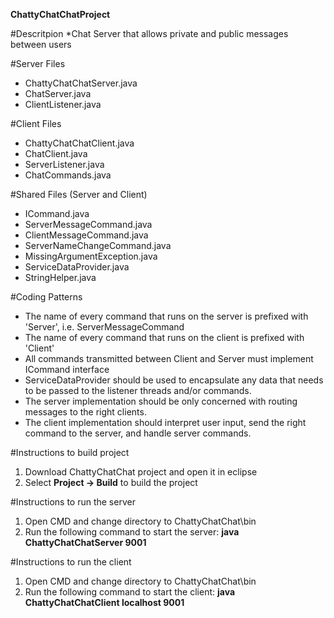 **ChattyChatChatProject**

#Descritpion
*Chat Server that allows private and public messages between users

#Server Files
* ChattyChatChatServer.java
* ChatServer.java
* ClientListener.java

#Client Files
* ChattyChatChatClient.java
* ChatClient.java
* ServerListener.java
* ChatCommands.java

#Shared Files (Server and Client)
* ICommand.java
* ServerMessageCommand.java
* ClientMessageCommand.java
* ServerNameChangeCommand.java
* MissingArgumentException.java
* ServiceDataProvider.java
* StringHelper.java

#Coding Patterns
* The name of every command that runs on the server is prefixed with 'Server', i.e. ServerMessageCommand
* The name of every command that runs on the client is prefixed with 'Client'
* All commands transmitted between Client and Server must implement ICommand interface
* ServiceDataProvider should be used to encapsulate any data that needs to be passed
  to the listener threads and/or commands.
* The server implementation should be only concerned with routing messages to the right clients.
* The client implementation should interpret user input, send the right command to the server, and 
  handle server commands.

#Instructions to build project
1. Download ChattyChatChat project and open it in eclipse
2. Select **Project -> Build** to build the project

#Instructions to run the server
1. Open CMD and change directory to ChattyChatChat\bin
2. Run the following command to start the server:
   **java ChattyChatChatServer 9001**

#Instructions to run the client
1. Open CMD and change directory to ChattyChatChat\bin
2. Run the following command to start the client:
   **java ChattyChatChatClient localhost 9001**
